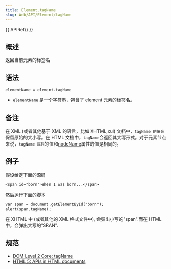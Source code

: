 ```yaml
---
title: Element.tagName
slug: Web/API/Element/tagName
---
```

{{ APIRef() }}

## 概述

返回当前元素的标签名

## 语法

```plain
elementName = element.tagName
```

- `elementName` 是一个字符串，包含了 element 元素的标签名。

## 备注

在 XML (或者其他基于 XML 的语言，比如 XHTML,xul) 文档中，`tagName 的值会`保留原始的大小写。在 HTML 文档中，`tagName`会返回其大写形式。对于元素节点来说，`tagName 属性`的值和[nodeName](/zh-cn/DOM/Node.nodeName)属性的值是相同的。

## 例子

假设给定下面的源码

```plain
<span id="born">When I was born...</span>
```

然后运行下面的脚本

```plain
var span = document.getElementById("born");
alert(span.tagName);
```

在 XHTML 中 (或者其他的 XML 格式文件中), 会弹出小写的"span".而在 HTML 中，会弹出大写的"SPAN".

## 规范

- [DOM Level 2 Core: tagName](http://www.w3.org/TR/2000/REC-DOM-Level-2-Core-20001113/core.html#ID-104682815)
- [HTML 5: APIs in HTML documents](http://www.whatwg.org/specs/web-apps/current-work/multipage/dom.html#apis-in-html-documents)
